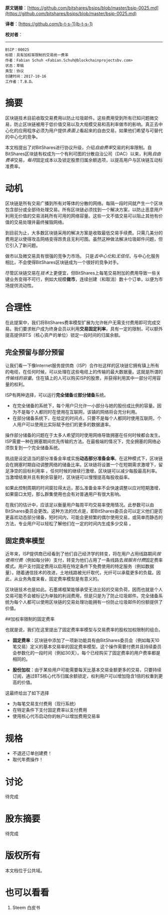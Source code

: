   **原文链接**：[https://github.com/bitshares/bsips/blob/master/bsip-0025.md](https://github.com/bitshares/bsips/blob/master/bsip-0025.md)
 
 **译者**：[https://github.com/b-t-s-1](b-t-s-1)
 
 **校对者**： 
  
***
   
    BSIP：00025
    标题：具有加权率限制的交易统一费率
    作者：Fabian Schuh <Fabian.Schuh@blockchainprojectsbv.com>
    状态：草稿
    类型：协议
    创建时间：2017-10-16
    工作者：T.B.D。
    

# 摘要

区块链技术目前收取交易费用以防止垃圾邮件。这些费用受到所有已知问题微交易，防止区块链被用于低价值交易以及大规模交易和高利率做市的影响。真正去中心化的应用程序必须为用户提供*表面上*看起来的自由交易，如果他们希望与可替代的中心化的竞争。

本文档提出了对BitShares进行协议升级，介绍*自由费率*交易的利率限制。自BitShares区块链有权成为一个有利可图的分散自治公司（DAC）以来，利用*自由费率*交易，*每月*固定成本以及锁定股票归属余额选项，以提高用户与区块链互动标准费率。

# 动机

区块链是所有交易广播到所有对等体的分散的网络。每隔一段时间就产生一个区块包含部分或全部待处理交易。所有区块链必须找到一个解决方案，以防止恶意用户利用无价值的交易消耗所有可用的网络容量。这些一文不值交易可以阻止其他有价值的交易处理并最终摧毁网络。

到目前为止，大多数区块链采用的解决方案是收取最低交易手续费。只需几美分的费用足以使得攻击网络变得昂贵且无利可图。虽然这种做法解决垃圾邮件问题，但它引入了新问题。

做市以及微交易具有很强的竞争力市场。 只是*去中心化*和*无信任*，与中心化服务相比，不会使得BitShares区块链成为一个很好的竞争对手。

尽管区块链交易在*技术*上更便宜，但BitShares上每笔交易附加的费用导致一些关键业务变得不可行，例如大规模**做市**，连续创建（和取消）数十个订单，以便为市场提供流动性。

# 合理性

在此提案中，我们将BitShares费率模型扩展为允许帐户无需支付费用即可完成交易。我们要求帐户成为终身会员以利用**交易固定利率**，具有一定的限制，可以额外提高提供BTS（核心资产的单位）锁定一段时间的归属余额。

## 完全预留与部分预留

让我们看一下像Internet服务提供商（ISP）合作社这样的区块链它拥有镇上所有的电缆，在任何时候，可以处理在这些电缆上的传输的最大数据量。这就是所谓的*传输线的容量*。住在镇上的人可以购买ISP的股票，并获得利用其中一部分可用容量的权利。

ISP有两种选择，可以运行**完全储备**或**部分储备**系统。

* 在完全储备的系统下，每个用户只允许一小部分与她的股份成比例的容量。因为不是每个人都同时在使用在互联网，该镇的网络将会充分利用。
* 在部分储备系统下，在给定的时间点，只要不是每个人都同时使用互联网，个人用户可以使用比实际赋予他们的更多的数据速率。

操作部分储备的问题在于太多人希望同时使用网络导致拥塞在任何时候都会发生。ISP需要一种在拥塞期间优先传输的方法。在最极端的情况下，完全拥塞的网络必须恢复到一个完全储备系统。

挑战是设定适当的部分准备金率或实施**动态部分准备金率**。在这种模式下，区块链会在拥塞时期自动调整网络的储备比率。区块链将设置一个在短期需求激增下，留足净空的目标利用率 。任何时候的继续行激增，区块链可以减少每股最高利率。当激增结束并且有剩余容量时，区块链可以慢慢提高每股收益率。


如果此控制周期的时间窗拉得太远，那么准备金率不会快速调整以应对短期激增，如果窗口太短，那么群集使用也会有对普通用户有很大影响。

在我们的估计中，应该足以衡量用户每周平均交易率使用情况。此参数可以由BitShares委员会更改。这种方法的优点是，即BitShares委员会可以定义他们是否更喜欢动态部分储备，短时间内，可能会更频繁的偶尔使用交易，或简单而静态的方法，专业用户可以轻松了解他们在一定的时间内生成多少交易
。

## 固定费率模型

近年来，ISP提供商已经看到了他们自己经济学的转变，将在用户占用线路期间*按使用付费*（例如每分钟）支付，转变为他们占用了一条线路去*按服务付费*固定费率模式。用户支付固定费用以启用在特定条件下免费使用的特定服务（例如数据量）。随着通信技术的改进，土地线路被光纤取代，光纤可以承载更多的负载。因此，从业务角度来看，固定费率模型是有意义的。

区块链技术也是如此。石墨烯框架能够承受无法比较的交易负荷，因而也就是个人交易可能不会被标记为单独的利润费用，但是只是为了防止垃圾邮件。完全储备系统为每个人都可以使用区块链的交易处理功能拥有一份防止垃圾邮件的份额提供了价值。

##加权率限制的固定费率

也就是说，我们在这里提出了固定费率率模型与交易费率的股权加权限制的组合。

* **固定费率**：区块链中添加了一项新功能具有由BitShares委员会（例如每天10笔交易）定义的基本交易率的固定费率模型。这个操作需要付费并且持续委员会参数化的一段时间（例如30天）。每个已经购买了固定费率的用户费率都是相同的。

* **股份加权**：由于某些用户可能需要每天比基本交易金额更多的交易，只要持续订阅，通过BTS核心代币归属余额锁定，权利用户可以增加隐含1倍的权重到更高的价值。

这最终给出了如下选择

* 为每笔交易支付费用（现行系统）
* 在特定条件下支付固定费率以支付费用
* 使用核心代币启动你的帐户以增加费用交易率

# 规格

* 不退还订单创建费！
* 取代年费操作！

# 讨论

待完成

# 股东摘要

待完成

# 版权所有

本文档位于公共域。

# 也可以看看

1. Steem 白皮书